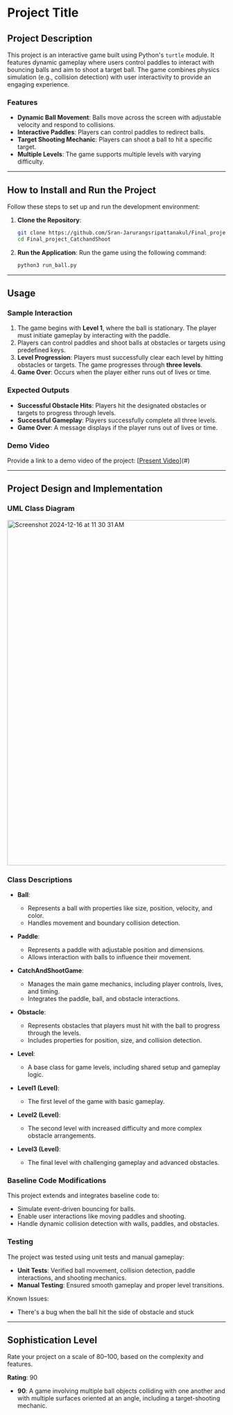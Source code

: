 # Project Title

## Project Description
This project is an interactive game built using Python's `turtle` module. It features dynamic gameplay where users control paddles to interact with bouncing balls and aim to shoot a target ball. The game combines physics simulation (e.g., collision detection) with user interactivity to provide an engaging experience.

### Features
- **Dynamic Ball Movement**: Balls move across the screen with adjustable velocity and respond to collisions.
- **Interactive Paddles**: Players can control paddles to redirect balls.
- **Target Shooting Mechanic**: Players can shoot a ball to hit a specific target.
- **Multiple Levels**: The game supports multiple levels with varying difficulty.

---

## How to Install and Run the Project

Follow these steps to set up and run the development environment:

1. **Clone the Repository**:

   ```bash
   git clone https://github.com/Sran-Jarurangsripattanakul/Final_project_CatchandShoot.git
   cd Final_project_CatchandShoot
   ```

2. **Run the Application**: Run the game using the following command:

   ```bash
   python3 run_ball.py
   ```

---

## Usage

### Sample Interaction
1. The game begins with **Level 1**, where the ball is stationary. The player must initiate gameplay by interacting with the paddle.
2. Players can control paddles and shoot balls at obstacles or targets using predefined keys.
3. **Level Progression**: Players must successfully clear each level by hitting obstacles or targets. The game progresses through **three levels**.
4. **Game Over**: Occurs when the player either runs out of lives or time.

### Expected Outputs
- **Successful Obstacle Hits**: Players hit the designated obstacles or targets to progress through levels.
- **Successful Gameplay**: Players successfully complete all three levels.
- **Game Over**: A message displays if the player runs out of lives or time.

### Demo Video
Provide a link to a demo video of the project: [[Present Video](https://youtu.be/OMLJs1d4bCY?feature=shared)](#)

---

## Project Design and Implementation

### UML Class Diagram
<img width="797" alt="Screenshot 2024-12-16 at 11 30 31 AM" src="https://github.com/user-attachments/assets/c83d98a0-38c8-415b-a8ff-3e9cb07984e8" />


### Class Descriptions
- **Ball**:
  - Represents a ball with properties like size, position, velocity, and color.
  - Handles movement and boundary collision detection.

- **Paddle**:
  - Represents a paddle with adjustable position and dimensions.
  - Allows interaction with balls to influence their movement.

- **CatchAndShootGame**:
  - Manages the main game mechanics, including player controls, lives, and timing.
  - Integrates the paddle, ball, and obstacle interactions.

- **Obstacle**:
  - Represents obstacles that players must hit with the ball to progress through the levels.
  - Includes properties for position, size, and collision detection.

- **Level**:
  - A base class for game levels, including shared setup and gameplay logic.
  
- **Level1 (Level)**:
  - The first level of the game with basic gameplay.

- **Level2 (Level)**:
  - The second level with increased difficulty and more complex obstacle arrangements.

- **Level3 (Level)**:
  - The final level with challenging gameplay and advanced obstacles.

### Baseline Code Modifications
This project extends and integrates baseline code to:
- Simulate event-driven bouncing for balls.
- Enable user interactions like moving paddles and shooting.
- Handle dynamic collision detection with walls, paddles, and obstacles.

### Testing
The project was tested using unit tests and manual gameplay:
- **Unit Tests**: Verified ball movement, collision detection, paddle interactions, and shooting mechanics.
- **Manual Testing**: Ensured smooth gameplay and proper level transitions.

Known Issues:
- There's a bug when the ball hit the side of obstacle and stuck

---

## Sophistication Level
Rate your project on a scale of 80–100, based on the complexity and features.

**Rating**: 90

- **90**: A game involving multiple ball objects colliding with one another and with multiple surfaces oriented at an angle, including a target-shooting mechanic.
